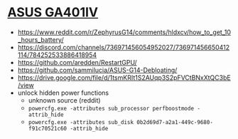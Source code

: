 # [ASUS GA401IV](./)
- https://www.reddit.com/r/ZephyrusG14/comments/hldxcv/how_to_get_10_hours_battery/
- https://discord.com/channels/736971456054952027/736971456650412114/784252533886418954
- https://github.com/aredden/RestartGPU/
- https://github.com/sammilucia/ASUS-G14-Debloating/
- https://drive.google.com/file/d/1tsmKRIt1S2AUqp3S2pFVCtBNxXtQC3bE/view
- unlock hidden power functions
  - unknown source (reddit)
  - `powercfg.exe -attributes sub_processor perfboostmode -attrib_hide`
  - `powercfg.exe -attributes sub_disk 0b2d69d7-a2a1-449c-9680-f91c70521c60 -attrib_hide`
